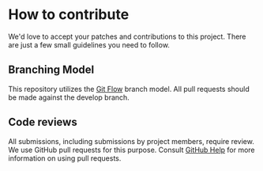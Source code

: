 # How to contribute

We'd love to accept your patches and contributions to this project. There are
just a few small guidelines you need to follow.

## Branching Model

This repository utilizes the [Git Flow](https://www.atlassian.com/git/tutorials/comparing-workflows/gitflow-workflow) branch model. All pull requests should be made against the develop branch.

## Code reviews

All submissions, including submissions by project members, require review. We
use GitHub pull requests for this purpose. Consult
[GitHub Help](https://help.github.com/articles/about-pull-requests/) for more
information on using pull requests.
